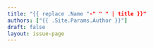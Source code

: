 ```yaml
---
title: "{{ replace .Name "-" " " | title }}"
authors: ["{{ .Site.Params.Author }}"]
draft: false
layout: issue-page
---
```

